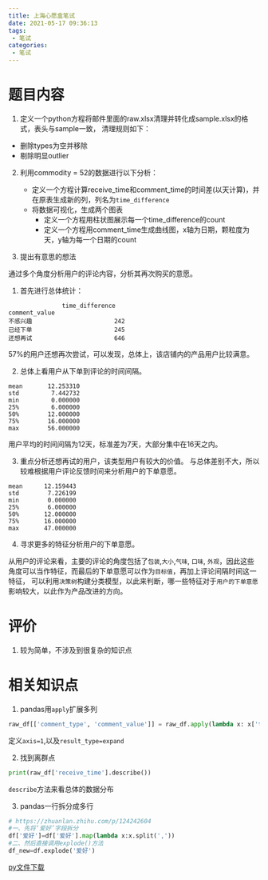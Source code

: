 ```yaml
---
title: 上海心愿盒笔试
date: 2021-05-17 09:36:13
tags:
 - 笔试
categories:
 - 笔试
---
```


# 题目内容

1. 定义一个python方程将邮件里面的raw.xlsx清理并转化成sample.xlsx的格式，表头与sample一致，
清理规则如下：
- 删除types为空并移除
- 剔除明显outlier

2. 利用commodity = 52的数据进行以下分析：
    - 定义一个方程计算receive_time和comment_time的时间差(以天计算)，并在原表生成新的列，列名为`time_difference`
    - 将数据可视化，生成两个图表
        - 定义一个方程用柱状图展示每一个time_difference的count
        - 定义一个方程用comment_time生成曲线图，x轴为日期，颗粒度为天，y轴为每一个日期的count

3. 提出有意思的想法

通过多个角度分析用户的评论内容，分析其再次购买的意愿。

1. 首先进行总体统计：
```TXT
               time_difference
comment_value
不感兴趣                       242
已经下单                       245
还想再试                       646
```
57%的用户还想再次尝试，可以发现，总体上，该店铺内的产品用户比较满意。

2. 总体上看用户从下单到评论的时间间隔。
```TXT
mean       12.253310
std         7.442732
min         0.000000
25%         6.000000
50%        12.000000
75%        16.000000
max        56.000000
```
用户平均的时间间隔为12天，标准差为7天，大部分集中在16天之内。

3. 重点分析还想再试的用户，该类型用户有较大的价值。
与总体差别不大，所以较难根据用户评论反馈时间来分析用户的下单意愿。
```TXT
mean      12.159443
std        7.226199
min        0.000000
25%        6.000000
50%       12.000000
75%       16.000000
max       47.000000
```

4. 寻求更多的特征分析用户的下单意愿。

从用户的评论来看，主要的评论的角度包括了`包装`,`大小`,`气味`, `口味`, `外观`，因此这些角度可以当作特征，而最后的下单意愿可以作为`目标值`，再加上评论间隔时间这一特征，
可以利用`决策树`构建分类模型，以此来判断，哪一些特征对于`用户的下单意愿`影响较大，以此作为产品改进的方向。



# 评价

1. 较为简单，不涉及到很复杂的知识点

# 相关知识点

1. pandas用`apply`扩展多列

```python
raw_df[['comment_type', 'comment_value']] = raw_df.apply(lambda x: x['types'].split(':'), axis=1, result_type="expand")
```
定义`axis=1`,以及`result_type=expand`

2. 找到离群点

```python
print(raw_df['receive_time'].describe())
```
`describe`方法来看总体的数据分布

3. pandas一行拆分成多行

```python
# https://zhuanlan.zhihu.com/p/124242604
#一、先将‘爱好’字段拆分
df['爱好']=df['爱好'].map(lambda x:x.split(','))
#二、然后直接调用explode()方法
df_new=df.explode('爱好')
```

[py文件下载](main.py)